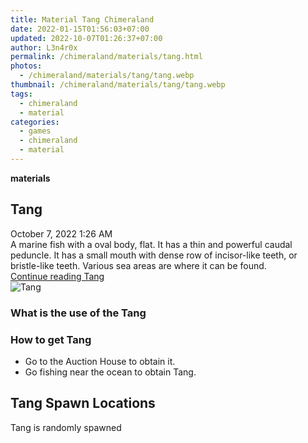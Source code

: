 ```yaml
---
title: Material Tang Chimeraland
date: 2022-01-15T01:56:03+07:00
updated: 2022-10-07T01:26:37+07:00
author: L3n4r0x
permalink: /chimeraland/materials/tang.html
photos:
  - /chimeraland/materials/tang/tang.webp
thumbnail: /chimeraland/materials/tang/tang.webp
tags:
  - chimeraland
  - material
categories:
  - games
  - chimeraland
  - material
---
```


<link
  rel="stylesheet"
  href="https://rawcdn.githack.com/dimaslanjaka/Web-Manajemen/870a349/css/bootstrap-5-3-0-alpha3-wrapper.css"
/>
<section id="bootstrap-wrapper">
  <div data-bs-theme="dark">
    <div
      class="row g-0 border rounded overflow-hidden flex-md-row mb-4 shadow-sm position-relative bg-dark text-light"
    >
      <div class="col p-4 d-flex flex-column position-static">
        <strong class="d-inline-block mb-2 text-success">materials</strong>
        <h2 class="mb-0">Tang</h2>
        <div class="mb-1 text-muted">October 7, 2022 1:26 AM</div>
        <div class="mb-2 border p-1">
          A marine fish with a oval body, flat. It has a thin and powerful
          caudal peduncle. It has a small mouth with dense row of incisor-like
          teeth, or bristle-like teeth. Various sea areas are where it can be
          found.
        </div>
        <a
          href="/chimeraland/materials/tang.html"
          class="stretched-link d-none text-primary"
          >Continue reading Tang</a
        >
      </div>
      <div class="col-auto d-none d-md-block d-lg-block">
        <img
          src="https://www.webmanajemen.com/chimeraland/materials/tang/tang.webp"
          alt="Tang"
        />
      </div>
    </div>
    <div class="row">
      <div class="col-lg-6 col-12 mb-2">
        <div class="card">
          <div class="card-body">
            <h3 class="card-title">What is the use of the Tang</h3>
            <div class="card-text"><ul></ul></div>
          </div>
        </div>
      </div>
      <div class="col-lg-6 col-12 mb-2">
        <div class="card">
          <div class="card-body">
            <h3 class="card-title">How to get Tang</h3>
            <div class="card-text">
              <ul>
                <li>Go to the Auction House to obtain it.</li>
                <li>Go fishing near the ocean to obtain Tang.</li>
              </ul>
            </div>
          </div>
        </div>
      </div>
      <div class="col-12 mb-2">
        <h2>Tang Spawn Locations</h2>
        <p>Tang is randomly spawned</p>
      </div>
    </div>
  </div>
</section>